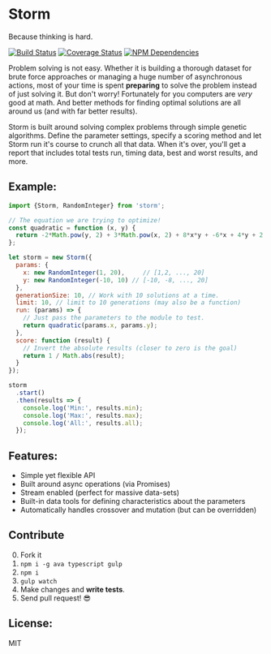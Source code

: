 # Storm

Because thinking is hard.

[![Build Status](https://travis-ci.org/JimmyBoh/storm.svg?branch=master)](https://travis-ci.org/JimmyBoh/storm)
[![Coverage Status](https://coveralls.io/repos/github/JimmyBoh/storm/badge.svg?branch=master)](https://coveralls.io/github/JimmyBoh/storm?branch=master)
[![NPM Dependencies](https://david-dm.org/JimmyBoh/storm.svg)](https://david-dm.org/JimmyBoh/storm)

Problem solving is not easy. Whether it is building a thorough dataset for brute force approaches or managing a huge number of asynchronous actions, most of your time is spent **preparing** to solve the problem instead of just solving it.
But don't worry! Fortunately for you computers are _very_ good at math.
And better methods for finding optimal solutions are all around us (and with far better results).

Storm is built around solving complex problems through simple genetic algorithms.
Define the parameter settings, specify a scoring method and let Storm run it's course to crunch all that data.
When it's over, you'll get a report that includes total tests run, timing data, best and worst results, and more.


## Example:

```js
import {Storm, RandomInteger} from 'storm';

// The equation we are trying to optimize!
const quadratic = function (x, y) {
  return -2*Math.pow(y, 2) + 3*Math.pow(x, 2) + 8*x*y + -6*x + 4*y + 2;
};

let storm = new Storm({
  params: {
    x: new RandomInteger(1, 20),     // [1,2, ..., 20]
    y: new RandomInteger(-10, 10) // [-10, -8, ..., 20]
  },
  generationSize: 10, // Work with 10 solutions at a time.
  limit: 10, // limit to 10 generations (may also be a function)
  run: (params) => {
    // Just pass the parameters to the module to test.
    return quadratic(params.x, params.y);
  },
  score: function (result) {
    // Invert the absolute results (closer to zero is the goal)
    return 1 / Math.abs(result);
  }
});

storm
  .start()
  .then(results => {
    console.log('Min:', results.min);
    console.log('Max:', results.max);
    console.log('All:', results.all);
  });
```


## Features:
 - Simple yet flexible API
 - Built around async operations (via Promises)
 - Stream enabled (perfect for massive data-sets)
 - Built-in data tools for defining characteristics about the parameters
 - Automatically handles crossover and mutation (but can be overridden)
 
## Contribute
 
 0. Fork it
 1. `npm i -g ava typescript gulp`
 2. `npm i`
 4. `gulp watch`
 5. Make changes and **write tests**.
 6. Send pull request! :sunglasses:
 
## License:
 
MIT
